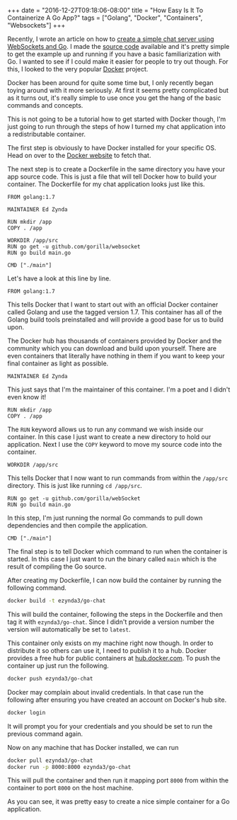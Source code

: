 +++
date = "2016-12-27T09:18:06-08:00"
title = "How Easy Is It To Containerize A Go App?"
tags = ["Golang", "Docker", "Containers", "Websockets"]
+++

Recently, I wrote an article on how to [create a simple chat server using WebSockets and Go](https://scotch.io/bar-talk/build-a-realtime-chat-server-with-go-and-websockets). I made the [source code](https://github.com/scotch-io/go-realtime-chat) available and it's pretty simple to get the example up and running if you have a basic familiarization with Go. I wanted to see if I could make it easier for people to try out though. For this, I looked to the very popular [Docker](https://docker.io) project.

Docker has been around for quite some time but, I only recently began toying around with it more seriously. At first it seems pretty complicated but as it turns out, it's really simple to use once you get the hang of the basic commands and concepts.

This is not going to be a tutorial how to get started with Docker though, I'm just going to run through the steps of how I turned my chat application into a redistributable container.

The first step is obviously to have Docker installed for your specific OS. Head on over to the [Docker website](https://docker.io) to fetch that.

The next step is to create a Dockerfile in the same directory you have your app source code. This is just a file that will tell Docker how to build your container. The Dockerfile for my chat application looks just like this.

```
FROM golang:1.7

MAINTAINER Ed Zynda

RUN mkdir /app
COPY . /app

WORKDIR /app/src
RUN go get -u github.com/gorilla/websocket
RUN go build main.go

CMD ["./main"]
```

Let's have a look at this line by line.

```
FROM golang:1.7
```

This tells Docker that I want to start out with an official Docker container called Golang and use the tagged version 1.7. This container has all of the Golang build tools preinstalled and will provide a good base for us to build upon.

The Docker hub has thousands of containers provided by Docker and the community which you can download and build upon yourself. There are even containers that literally have nothing in them if you want to keep your final container as light as possible.

```
MAINTAINER Ed Zynda
```

This just says that I'm the maintainer of this container. I'm a poet and I didn't even know it!

```
RUN mkdir /app
COPY . /app
```

The `RUN` keyword allows us to run any command we wish inside our container. In this case I just want to create a new directory to hold our application. Next I use the `COPY` keyword to move my source code into the container.

```
WORKDIR /app/src
```

This tells Docker that I now want to run commands from within the `/app/src` directory. This is just like running `cd /app/src`.

```
RUN go get -u github.com/gorilla/webSocket
RUN go build main.go
```

In this step, I'm just running the normal Go commands to pull down dependencies and then compile the application.

```
CMD ["./main"]
```

The final step is to tell Docker which command to run when the container is started. In this case I just want to run the binary called `main` which is the result of compiling the Go source.

After creating my Dockerfile, I can now build the container by running the following command.

```bash
docker build -t ezynda3/go-chat
```

This will build the container, following the steps in the Dockerfile and then tag it with `ezynda3/go-chat`. Since I didn't provide a version number the version will automatically be set to `latest`.

This container only exists on my machine right now though. In order to distribute it so others can use it, I need to publish it to a hub. Docker provides a free hub for public containers at [hub.docker.com](https://hub.docker.com). To push the container up just run the following.

```bash
docker push ezynda3/go-chat
```

Docker may complain about invalid credentials. In that case run the following after ensuring you have created an account on Docker's hub site.

```bash
docker login
```

It will prompt you for your credentials and you should be set to run the previous command again.

Now on any machine that has Docker installed, we can run

```bash
docker pull ezynda3/go-chat
docker run -p 8000:8000 ezynda3/go-chat
```

This will pull the container and then run it mapping port `8000` from within the container to port `8000` on the host machine.

As you can see, it was pretty easy to create a nice simple container for a Go application.
